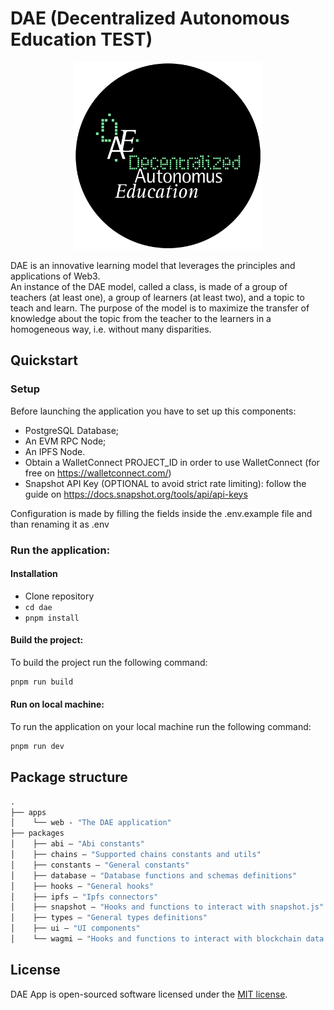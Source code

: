 # DAE (Decentralized Autonomous Education TEST)

<p align="center">
<img src="./apps/web/public/dae-home-image.png" alt="dae logo" width="300" height="auto">
</p>

DAE is an innovative learning model that leverages the principles and applications of Web3.  
An instance of the DAE model, called a class, is made of a group of teachers (at least one), a group of learners (at least two), and a topic to teach and learn.
The purpose of the model is to maximize the transfer of knowledge about the topic from the teacher to the learners in a homogeneous way, i.e. without many disparities.

## Quickstart

### Setup

Before launching the application you have to set up this components:

- PostgreSQL Database;
- An EVM RPC Node;
- An IPFS Node.
- Obtain a WalletConnect PROJECT_ID in order to use WalletConnect (for free on https://walletconnect.com/)
- Snapshot API Key (OPTIONAL to avoid strict rate limiting): follow the guide on https://docs.snapshot.org/tools/api/api-keys

Configuration is made by filling the fields inside the .env.example file and than renaming it as .env

### Run the application:

#### Installation

- Clone repository
- `cd dae`
- `pnpm install`

#### Build the project:

To build the project run the following command:

```sh
pnpm run build
```

#### Run on local machine:

To run the application on your local machine run the following command:

```sh
pnpm run dev
```

## Package structure

```ml
.
├── apps
│    └── web - "The DAE application"
├── packages
│    ├── abi — "Abi constants"
│    ├── chains — "Supported chains constants and utils"
│    ├── constants — "General constants"
│    ├── database — "Database functions and schemas definitions"
│    ├── hooks — "General hooks"
│    ├── ipfs — "Ipfs connectors"
│    ├── snapshot — "Hooks and functions to interact with snapshot.js"
│    ├── types — "General types definitions"
│    ├── ui — "UI components"
│    └── wagmi — "Hooks and functions to interact with blockchain data (both directly and cached on the db)"
```

## License

DAE App is open-sourced software licensed under the [MIT license](./LICENSE).
